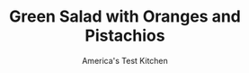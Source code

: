 ---
layout: ../../layouts/MarkdownPostLayout.astro
title: Green Salad with Oranges and Pistachios
author: America's Test Kitchen
pubDate: 2023-03-15
description: "A fruity salad is a perfect counterpoint to our rich Deviled Beef Short Ribs."
image_url: https://res.cloudinary.com/hksqkdlah/image/upload/ar_1:1,c_fill,dpr_2.0,f_auto,fl_lossy.progressive.strip_profile,g_faces:auto,q_auto:low,w_344/20404_sfs-greensaladwithorangesandpistachios-5
tags: ["Side Dishes","Fruit"]
calories: 967
protein: 2
carbohydrates: 12
fats: 
fiber: 2
ingredients: ["2 , oranges","2 tablespoons, cider vinegar","1 tablespoon, honey",", Salt and pepper","1/2 teaspoon, ground cumin","1/4 cup, extra-virgin olive oil","8 ounces (8 cups), mesclun","1/2 cup thinly sliced, red onion","1/3 cup, shelled pistachios, toasted and chopped"]
serves: 6
time: "25 minutes"
instructions: ["Grate 2 teaspoons zest from 1 orange; set aside. Cut away peel and pith from oranges. Holding fruit over large bowl, use paring knife to slice between membranes to release segments. Cut segments crosswise into 1/2-inch pieces and transfer to double layer of paper towels to drain. Squeeze membranes over bowl to release juice.","Pour off all but 2 tablespoons juice from bowl (reserve excess juice for another use). Add vinegar, honey, 3/4 teaspoon salt, 1/2 teaspoon pepper, cumin, and reserved orange zest and whisk to combine. Whisking constantly, slowly drizzle in oil until incorporated. Add mesclun, onion, pistachios, and orange segments and toss to combine. Season with salt and pepper to taste. Serve."]
nutrition: ["249 mg Potassium","55 mg Phosphorus","44 mg Calcium","20 mg Magnesium","269 mg Sodium","12 g Fat","8 g Monounsaturated","1 g Polyunsaturated","27 mg Vitamin C","1 g Saturated","2 g Fiber","32 µg Folate (food)","8 g Sugars","53 µg Vitamin K","87 g Water","12 g Carbs","32 µg Folate equivalent (total)","2 g Protein","1 mg Vitamin E","146 µg Vitamin A","161 kcal Energy","2 g Sugars, added","967 calories"]
notes: "Use large oranges to ensure that you have enough juice for the dressing."
---